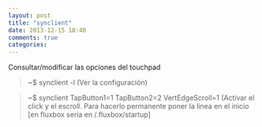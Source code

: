 ```yaml
---
layout: post
title: "synclient"
date: 2013-12-15 18:40
comments: true
categories: 
---
```

Consultar/modificar las opciones del touchpad

>~$ synclient -l (Ver la configuración)

>~$ synclient TapButton1=1 TapButton2=2 VertEdgeScroll=1 (Activar el click y el escroll. Para hacerlo permanente poner la linea en el inicio [en fluxbox sería en /.fluxbox/startup]

